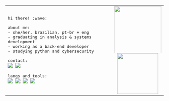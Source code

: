 <table align="center">
  <tr>
    <td>
      <samp>
        hi there! :wave:<br><br>
        about me:<br>
        - she/her, brazilian, pt-br + eng<br>
        - graduating in analysis & systems development<br>
        - working as a back-end developer<br>
        - studying python and cybersecurity<br><br>
        contact:<br>
        <a href="https://www.linkedin.com/in/mariafcatani/"><img src="https://img.shields.io/badge/-linkedin-0D1117?style=flat-square&logo=linkedin&logoColor=dfbed3"></a>
        <a href="mailto:mariafernandacatani@gmail.com"><img src="https://img.shields.io/badge/-gmail-0D1117?style=flat-square&logo=gmail&logoColor=dfbed3"></a><br><br>
        langs and tools:<br>
        <img src="https://img.shields.io/badge/-ruby-0D1117?style=flat-square&logo=ruby&logoColor=dfbed3"/>
        <img src="https://img.shields.io/badge/-ruby_on_rails-0D1117?style=flat-square&logo=rubyonrails&logoColor=dfbed3"/>
        <img src="https://img.shields.io/badge/-delphi-0D1117?style=flat-square&logo=delphi&logoColor=dfbed3"/>
        <img src="https://img.shields.io/badge/-python-0D1117?style=flat-square&logo=python&logoColor=dfbed3"/>
    </td>
    <td align="center">
      <img height="150em" src="https://github-readme-stats-git-master-maria-fernanda-catanis-projects.vercel.app/api?username=miauware&count_private=true&show_icons=true&hide_border=true&bg_color=0D1117&text_color=fff&title_color=dfbed3&icon_color=dfbed3"/><br>
      <img height="130em" src="https://github-readme-stats.vercel.app/api/wakatime?username=miauware&hide_border=true&bg_color=0d1117&title_color=dfbed3&text_color=fff&hide=yaml,text,git%20config,markdown,other&range=last_7_days""/>
    </td>
  </tr>
</table>
